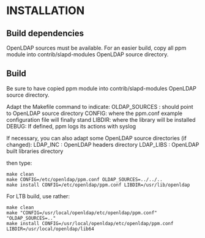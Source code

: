 INSTALLATION
============

Build dependencies
------------------
OpenLDAP sources must be available. For an easier build, copy all ppm module
into contrib/slapd-modules OpenLDAP source directory.

Build
-----
Be sure to have copied ppm module into contrib/slapd-modules OpenLDAP source
directory.

Adapt the Makefile command to indicate:
OLDAP_SOURCES : should point to OpenLDAP source directory
CONFIG: where the ppm.conf example configuration file will finally stand
LIBDIR: where the library will be installed
DEBUG: If defined, ppm logs its actions with syslog

If necessary, you can also adapt some OpenLDAP source directories (if changed):
LDAP_INC : OpenLDAP headers directory
LDAP_LIBS : OpenLDAP built libraries directory

then type:

```
make clean
make CONFIG=/etc/openldap/ppm.conf OLDAP_SOURCES=../../..
make install CONFIG=/etc/openldap/ppm.conf LIBDIR=/usr/lib/openldap
```


For LTB build, use rather:

```
make clean
make "CONFIG=/usr/local/openldap/etc/openldap/ppm.conf" "OLDAP_SOURCES=.."
make install CONFIG=/usr/local/openldap/etc/openldap/ppm.conf LIBDIR=/usr/local/openldap/lib64
```

